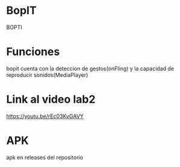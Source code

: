 # BopIT
BOPTI
# Funciones
bopit cuenta con la deteccion de gestos(onFling)
y la capacidad de reproducir sonidos(MediaPlayer)
# Link al video lab2
https://youtu.be/rEc03KvGAVY
# APK
apk en releases del repositorio

